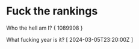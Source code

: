 # Fuck the rankings

Who the hell am I?
{ 1089908 }

What fucking year is it?
[ 2024-03-05T23:20:00Z ]
